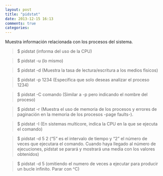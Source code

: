 ```yaml
---
layout: post
title: "pidstat"
date: 2013-12-15 16:13
comments: true
categories: 
---
```

Muestra información relacionada con los procesos del sistema.

>$ pidstat  (informa del uso de la CPU)

>$ pidstat -u  (lo mismo)

>$ pidstat -d  (Muestra la tasa de lectura/escritura a los medios fisicos)

>$ pidstat -p 1234  (Especifica que solo deseas analizar el proceso 1234)

>$ pidstat -C comando  (Similar a -p pero indicando el nombre del proceso)

>$ pidstat -r  (Muestra el uso de memoria de los procesos y errores de 	paginación en la memoria de los procesos -page faults-).

>$ pidstat -I  (En sistemas multicore, indica la CPU en la que se ejecuta el 	comando)

>$ pidstat -d 5 2 (“5” es el intervalo de tiempo y “2” el número de veces que ejecutara el comando. Cuando haya llegado al número de 	ejecuciones, pidstat se parará y mostrará una media con los valores obtenidos) 

>$ pidstat -d 5  (omitiendo el numero de veces a ejecutar para producir un bucle infinito. Parar con ^C) 


